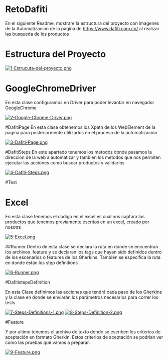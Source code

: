 # RetoDafiti
En el siguiente Readme, mostrare la estructura del proyecto con imagenes
de la Automatizacion de la pagina de https://www.dafiti.com.co/ al realizar las busqueda de los productos

# Estructura del Proyecto
[![1-Estrucuta-del-proyecto.png](https://i.postimg.cc/d1KGd8x1/1-Estrucuta-del-proyecto.png)](https://postimg.cc/06c61JxR)

# GoogleChromeDriver
En esta clase configuramos en Driver para poder levantar en navegador GoogleChrome

[![2-Google-Chrome-Driver.png](https://i.postimg.cc/9Qdm0ZZ1/2-Google-Chrome-Driver.png)](https://postimg.cc/XrvSDZ2y)

#DafitiPage
En esta clase obtenemos los Xpath de los WebElement de la pagina para posteriormente
utilizarlos en el proceso de la automatización 

[![3-Dafiti-Page.png](https://i.postimg.cc/X78304bD/3-Dafiti-Page.png)](https://postimg.cc/bss4xXdQ)

#DafitiSteps
En este apartado tenemos los metodos donde pasamos la direccion de la web a automatizar y tambien
los metodos que nos permiten ejecutar las acciones como buscar productos y validarlos

[![4-Dafiti-Steps.png](https://i.postimg.cc/j5rk5n66/4-Dafiti-Steps.png)](https://postimg.cc/LqNVQXbh)


#Test

# Excel
En esta clase tenemos el codigo en el excel es cual nos captura los productos
que tenemos previamente escritos en un excel, creado por nosotrs

[![5-Excel.png](https://i.postimg.cc/4dBbgYWx/5-Excel.png)](https://postimg.cc/CBnfCxy3)

##Runner
Dentro de esta clase se declara la ruta en donde se encuentran los archivos .feature
y se declaran los tags que hayan sido definidos dentro de los escenarios o features de los Gherkins.
También se especifica la ruta en donde están los step definitions

[![6-Runner.png](https://i.postimg.cc/ZYXjKdTW/6-Runner.png)](https://postimg.cc/7bMSKbJ4)

#DafitistepsDefinition

En esta Clase definimos las acciones que tendrá cada paso de los Gherkins
y la clase en donde se enviarán los parámetros necesarios para correr los tests

[![7-Steps-Definitions-1.png](https://i.postimg.cc/nz4Vjmyn/7-Steps-Definitions-1.png)](https://postimg.cc/2b5Ng1jt)
[![8-Steps-Definition-2.png](https://i.postimg.cc/KjmGnzbB/8-Steps-Definition-2.png)](https://postimg.cc/LY0FSmn8)

#Feature

Y por ultimo tenemos el archivo de texto donde se escriben los criterios de aceptación en formato Gherkin.
Estos criterios de aceptación se podrían ver como las pruebas que vamos a preparar.

[![9-Feature.png](https://i.postimg.cc/rFFysKQL/9-Feature.png)](https://postimg.cc/23MNXjsH)





